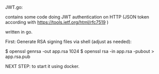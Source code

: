 JWT.go:

contains some code doing JWT authentication on HTTP (JSON token according with https://tools.ietf.org/html/rfc7519 )

written in go.

First: Generate RSA signing files via shell (adjust as needed):

$ openssl genrsa -out app.rsa 1024
$ openssl rsa -in app.rsa -pubout > app.rsa.pub


NEXT STEP: to start it using docker.

